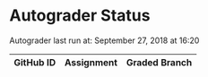 # Autograder Status
Autograder last run at: September 27, 2018 at 16:20

| GitHub ID | Assignment | Graded Branch |
|-----------|------------|---------------|
